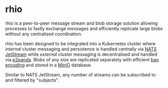 # rhio

rhio is a peer-to-peer message stream and blob storage solution allowing processes to fastly exchange messages and efficiently replicate large blobs without any centralised coordination.

rhio has been designed to be integrated into a Kubernetes cluster where _internal_ cluster messaging and persistence is handled centrally via [NATS JetStream](https://docs.nats.io/nats-concepts/jetstream) while _external_ cluster messaging is decentralised and handled via [p2panda](https://p2panda.org). Blobs of any size are replicated separately with efficient [bao encoding](https://github.com/oconnor663/bao/tree/master) and stored in a [MinIO](https://min.io/) database.

Similar to NATS JetStream, any number of streams can be subscribed to and filtered by "subjects".
